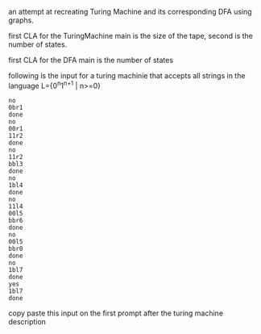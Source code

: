 an attempt at recreating Turing Machine and its corresponding DFA using graphs.

first CLA for the TuringMachine main is the size of the tape, second is the number of states.

first CLA for the DFA main is the number of states

following is the input for a turing machinie that accepts all strings in the language L={0<sup>n</sup>1<sup>n+1</sup> | n>=0}
```
no
0br1
done
no
00r1
11r2
done
no
11r2
bbl3
done
no
1bl4
done
no
11l4
00l5
bbr6
done
no
00l5
bbr0
done
no
1bl7
done
yes
1bl7
done
```
copy paste this input on the first prompt after the turing machine description

```
